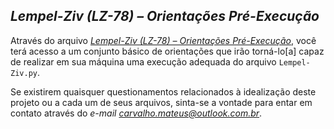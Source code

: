 ## *Lempel-Ziv (LZ-78) – Orientações Pré-Execução*

Através do arquivo *[Lempel-Ziv (LZ-78) – Orientações Pré-Execução](https://drive.google.com/file/d/1dx6Bc7prmXyrG-h0WXD8uN1LUXliOfLN/view?usp=sharing)*, você terá acesso a um conjunto básico de orientações que irão torná-lo[a] capaz de realizar em sua máquina uma execução adequada do arquivo `Lempel-Ziv.py`.

Se existirem quaisquer questionamentos relacionados à idealização deste projeto ou a cada um de seus arquivos, sinta-se a vontade para entar em contato através do *e-mail carvalho.mateus@outlook.com.br*.
